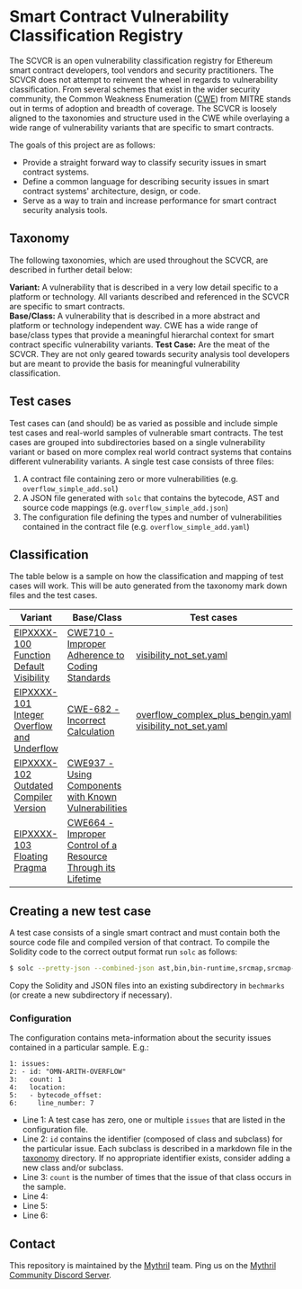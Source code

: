 # Smart Contract Vulnerability Classification Registry

The SCVCR is an open vulnerability classification registry for Ethereum smart contract developers, tool vendors and security practitioners. The SCVCR does not attempt to reinvent the wheel in regards to vulnerability classification. From several schemes that exist in the wider security community, the Common Weakness Enumeration ([CWE](https://cwe.mitre.org)) from MITRE stands out in terms of adoption and breadth of coverage. The SCVCR is loosely aligned to the taxonomies and structure used in the CWE while overlaying a wide range of vulnerability variants that are specific to smart contracts.

The goals of this project are as follows:

- Provide a straight forward way to classify security issues in smart contract systems.
- Define a common language for describing security issues in smart contract systems' architecture, design, or code.
- Serve as a way to train and increase performance for smart contract security analysis tools.

## Taxonomy

The following taxonomies, which are used throughout the SCVCR, are described in further detail below:

**Variant:** A vulnerability that is described in a very low detail specific to a platform or technology. All variants described and referenced in the SCVCR are specific to smart contracts.  
**Base/Class:** A vulnerability that is described in a more abstract and platform or technology independent way. CWE has a wide range of base/class types that provide a meaningful hierarchal context for smart contract specific vulnerability variants. 
**Test Case:** Are the meat of the SCVCR. They are not only geared towards security analysis tool developers but are meant to provide the basis for meaningful vulnerability classification. 


## Test cases

Test cases can (and should) be as varied as possible and include simple test cases and real-world samples of vulnerable smart contracts. The test cases are grouped into subdirectories based on a single vulnerability variant or based on more complex real world contract systems that contains different vulnerability variants. A single test case consists of three files:

1. A contract file containing zero or more vulnerabilities (e.g. `overflow_simple_add.sol`)
2. A JSON file generated with `solc` that contains the bytecode, AST and source code mappings (e.g. `overflow_simple_add.json`)
3. The configuration file defining the types and number of vulnerabilities contained in the contract file (e.g. `overflow_simple_add.yaml`)


## Classification  

The table below is a sample on how the classification and mapping of test cases will work. This will be auto generated from the taxonomy mark down files and the test cases. 

|  Variant | Base/Class | Test cases |   
|---|---|---|
| [EIPXXXX-100 Function Default Visibility](./taxonomy/EIPXXXX-100.md)  | [CWE710 - Improper Adherence to Coding Standards](https://cwe.mitre.org/data/definitions/710.html) | [visibility_not_set.yaml](./benchmarks/default_visibility_functions/visibility_not_set.yaml) | 
| [EIPXXXX-101 Integer Overflow and Underflow](./taxonomy/EIPXXXX-101.md)  |  [CWE-682 - Incorrect Calculation](https://cwe.mitre.org/data/definitions/682.html) |  [overflow_complex_plus_bengin.yaml](./benchmarks/default_visibility_functions/visibility_not_set.yaml) [visibility_not_set.yaml](./benchmarks/default_visibility_functions/visibility_not_set.yaml)  |
| [EIPXXXX-102 Outdated Compiler Version](./taxonomy/EIPXXXX-102.md)   | [CWE937 - Using Components with Known Vulnerabilities](http://cwe.mitre.org/data/definitions/937.html)  |   |
| [EIPXXXX-103 Floating Pragma](./taxonomy/EIPXXXX-103.md)   |  [CWE664 - Improper Control of a Resource Through its Lifetime](https://cwe.mitre.org/data/definitions/664.html) |   | 

## Creating a new test case

A test case consists of a single smart contract and must contain both the source code file and compiled version of that contract. To compile the Solidity code to the correct output format run `solc` as follows:


```bash
$ solc --pretty-json --combined-json ast,bin,bin-runtime,srcmap,srcmap-runtime overflow_simple_add.sol > overflow_simple_add.json
```

Copy the Solidity and JSON files into an existing subdirectory in `bechmarks` (or create a new subdirectory if necessary). 

### Configuration

The configuration contains meta-information about the security issues contained in a particular sample. E.g.:

```
1: issues:
2: - id: "OMN-ARITH-OVERFLOW"
3:   count: 1
4:   location:
5:   - bytecode_offset:
6:     line_number: 7
```

- Line 1: A test case has zero, one or multiple `issues` that are listed in the configuration file.
- Line 2: `id` contains the identifier (composed of class and subclass) for the particular issue. Each subclass is described in a markdown file in the [taxonomy](./taxonomy) directory. If no appropriate identifier exists, consider adding a new class and/or subclass.
- Line 3: `count` is the number of times that the issue of that class occurs in the sample.
- Line 4:
- Line 5:
- Line 6:

## Contact

This repository is maintained by the [Mythril](https://mythril.ai) team. Ping us on the [Mythril Community Discord Server](https://discord.gg/kktn8Wt).

